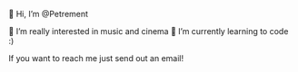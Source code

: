 👋 Hi, I’m @Petrement

👀 I’m really interested in music and cinema
🌱 I’m currently learning to code :)


If you want to reach me just send out an email!

<!---
Petrement/Petrement is a ✨ special ✨ repository because its `README.md` (this file) appears on your GitHub profile.
You can click the Preview link to take a look at your changes.
--->

